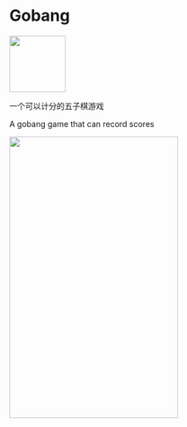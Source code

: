 # Gobang

<img src="https://raw.githubusercontent.com/InnoFang/Gobang/master/app/src/main/res/drawable/gobang.png" height="100px" width="100px"/>

一个可以计分的五子棋游戏

A gobang game that can record scores

<img src="https://ws1.sinaimg.cn/large/0067fiZ7ly1fp6de24odpj30u01hctgz.jpg" height="500px" width="300px"/>
